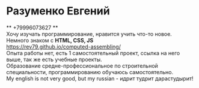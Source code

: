 # Разуменко Евгений #
** +79996073627 **  
Хочу изучать программирование, нравится учить что-то новое.  
Немного знаком с **HTML, CSS, JS**  
https://rev79.github.io/computed-assembling/  
Опыта работы нет, есть 1 самостоятельный проект, ссылка на него выше, так же есть учебные проекты.  
Образование средне-профессиональное по строительной специальности, программированию обучаюсь самостоятельно.  
My english is not very good, but my russian - идрит тудрит дарастудырит!